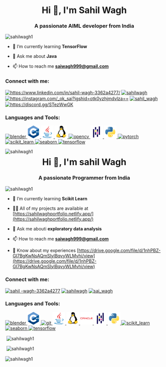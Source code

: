 <h1 align="center">Hi 👋, I'm Sahil Wagh</h1>
<h3 align="center">A passionate AIML developer from India</h3>

<p align="left"> <img src="https://komarev.com/ghpvc/?username=sahilwagh1&label=Profile%20views&color=0e75b6&style=flat" alt="sahilwagh1" /> </p>

- 🌱 I’m currently learning **TensorFlow**

- 💬 Ask me about **Java**

- 📫 How to reach me **saiwagh999@gmail.com**

<h3 align="left">Connect with me:</h3>
<p align="left">
<a href="https://linkedin.com/in/https://www.linkedin.com/in/sahil-wagh-3362a4277/" target="blank"><img align="center" src="https://raw.githubusercontent.com/rahuldkjain/github-profile-readme-generator/master/src/images/icons/Social/linked-in-alt.svg" alt="https://www.linkedin.com/in/sahil-wagh-3362a4277/" height="30" width="40" /></a>
<a href="https://kaggle.com/sahilwagh" target="blank"><img align="center" src="https://raw.githubusercontent.com/rahuldkjain/github-profile-readme-generator/master/src/images/icons/Social/kaggle.svg" alt="sahilwagh" height="30" width="40" /></a>
<a href="https://instagram.com/https://instagram.com/_ok_sai?igshid=otk0yzhjmdvlza==" target="blank"><img align="center" src="https://raw.githubusercontent.com/rahuldkjain/github-profile-readme-generator/master/src/images/icons/Social/instagram.svg" alt="https://instagram.com/_ok_sai?igshid=otk0yzhjmdvlza==" height="30" width="40" /></a>
<a href="https://www.codechef.com/users/sahil_wagh" target="blank"><img align="center" src="https://cdn.jsdelivr.net/npm/simple-icons@3.1.0/icons/codechef.svg" alt="sahil_wagh" height="30" width="40" /></a>
<a href="https://discord.gg/https://discord.gg/STezWwGK" target="blank"><img align="center" src="https://raw.githubusercontent.com/rahuldkjain/github-profile-readme-generator/master/src/images/icons/Social/discord.svg" alt="https://discord.gg/STezWwGK" height="30" width="40" /></a>
</p>

<h3 align="left">Languages and Tools:</h3>
<p align="left"> <a href="https://www.blender.org/" target="_blank" rel="noreferrer"> <img src="https://download.blender.org/branding/community/blender_community_badge_white.svg" alt="blender" width="40" height="40"/> </a> <a href="https://www.w3schools.com/cpp/" target="_blank" rel="noreferrer"> <img src="https://raw.githubusercontent.com/devicons/devicon/master/icons/cplusplus/cplusplus-original.svg" alt="cplusplus" width="40" height="40"/> </a> <a href="https://www.java.com" target="_blank" rel="noreferrer"> <img src="https://raw.githubusercontent.com/devicons/devicon/master/icons/java/java-original.svg" alt="java" width="40" height="40"/> </a> <a href="https://www.linux.org/" target="_blank" rel="noreferrer"> <img src="https://raw.githubusercontent.com/devicons/devicon/master/icons/linux/linux-original.svg" alt="linux" width="40" height="40"/> </a> <a href="https://opencv.org/" target="_blank" rel="noreferrer"> <img src="https://www.vectorlogo.zone/logos/opencv/opencv-icon.svg" alt="opencv" width="40" height="40"/> </a> <a href="https://pandas.pydata.org/" target="_blank" rel="noreferrer"> <img src="https://raw.githubusercontent.com/devicons/devicon/2ae2a900d2f041da66e950e4d48052658d850630/icons/pandas/pandas-original.svg" alt="pandas" width="40" height="40"/> </a> <a href="https://www.python.org" target="_blank" rel="noreferrer"> <img src="https://raw.githubusercontent.com/devicons/devicon/master/icons/python/python-original.svg" alt="python" width="40" height="40"/> </a> <a href="https://pytorch.org/" target="_blank" rel="noreferrer"> <img src="https://www.vectorlogo.zone/logos/pytorch/pytorch-icon.svg" alt="pytorch" width="40" height="40"/> </a> <a href="https://scikit-learn.org/" target="_blank" rel="noreferrer"> <img src="https://upload.wikimedia.org/wikipedia/commons/0/05/Scikit_learn_logo_small.svg" alt="scikit_learn" width="40" height="40"/> </a> <a href="https://seaborn.pydata.org/" target="_blank" rel="noreferrer"> <img src="https://seaborn.pydata.org/_images/logo-mark-lightbg.svg" alt="seaborn" width="40" height="40"/> </a> <a href="https://www.tensorflow.org" target="_blank" rel="noreferrer"> <img src="https://www.vectorlogo.zone/logos/tensorflow/tensorflow-icon.svg" alt="tensorflow" width="40" height="40"/> </a> </p>

<p><img align="left" src="https://github-readme-stats.vercel.app/api/top-langs?username=sahilwagh1&show_icons=true&locale=en&layout=compact" alt="sahilwagh1" /></p>
<h1 align="center">Hi 👋, I'm sahil Wagh</h1>
<h3 align="center">A passionate Programmer from India</h3>

<p align="left"> <img src="https://komarev.com/ghpvc/?username=sahilwagh1&label=Profile%20views&color=0e75b6&style=flat" alt="sahilwagh1" /> </p>

- 🌱 I’m currently learning **Scikit Learn**

- 👨‍💻 All of my projects are available at [https://sahilwaghportfolio.netlify.app/](https://sahilwaghportfolio.netlify.app/)

- 💬 Ask me abouti **exploratory data analysis**

- 📫 How to reach me **saiwagh999@gmail.com**

- 📄 Know about my experiences [https://drive.google.com/file/d/1nhPBZ-GI7BgKwNsAQmSIylBqvyWLMvhi/view](https://drive.google.com/file/d/1nhPBZ-GI7BgKwNsAQmSIylBqvyWLMvhi/view)

<h3 align="left">Connect with me:</h3>
<p align="left">
<a href="https://linkedin.com/in/sahil -wagh-3362a4277" target="blank"><img align="center" src="https://raw.githubusercontent.com/rahuldkjain/github-profile-readme-generator/master/src/images/icons/Social/linked-in-alt.svg" alt="sahil -wagh-3362a4277" height="30" width="40" /></a>
<a href="https://kaggle.com/sahilwagh" target="blank"><img align="center" src="https://raw.githubusercontent.com/rahuldkjain/github-profile-readme-generator/master/src/images/icons/Social/kaggle.svg" alt="sahilwagh" height="30" width="40" /></a>
<a href="https://www.leetcode.com/sai_wagh" target="blank"><img align="center" src="https://raw.githubusercontent.com/rahuldkjain/github-profile-readme-generator/master/src/images/icons/Social/leet-code.svg" alt="sai_wagh" height="30" width="40" /></a>
</p>

<h3 align="left">Languages and Tools:</h3>
<p align="left"> <a href="https://www.blender.org/" target="_blank" rel="noreferrer"> <img src="https://download.blender.org/branding/community/blender_community_badge_white.svg" alt="blender" width="40" height="40"/> </a> <a href="https://www.w3schools.com/cpp/" target="_blank" rel="noreferrer"> <img src="https://raw.githubusercontent.com/devicons/devicon/master/icons/cplusplus/cplusplus-original.svg" alt="cplusplus" width="40" height="40"/> </a> <a href="https://git-scm.com/" target="_blank" rel="noreferrer"> <img src="https://www.vectorlogo.zone/logos/git-scm/git-scm-icon.svg" alt="git" width="40" height="40"/> </a> <a href="https://www.java.com" target="_blank" rel="noreferrer"> <img src="https://raw.githubusercontent.com/devicons/devicon/master/icons/java/java-original.svg" alt="java" width="40" height="40"/> </a> <a href="https://www.linux.org/" target="_blank" rel="noreferrer"> <img src="https://raw.githubusercontent.com/devicons/devicon/master/icons/linux/linux-original.svg" alt="linux" width="40" height="40"/> </a> <a href="https://www.oracle.com/" target="_blank" rel="noreferrer"> <img src="https://raw.githubusercontent.com/devicons/devicon/master/icons/oracle/oracle-original.svg" alt="oracle" width="40" height="40"/> </a> <a href="https://pandas.pydata.org/" target="_blank" rel="noreferrer"> <img src="https://raw.githubusercontent.com/devicons/devicon/2ae2a900d2f041da66e950e4d48052658d850630/icons/pandas/pandas-original.svg" alt="pandas" width="40" height="40"/> </a> <a href="https://www.python.org" target="_blank" rel="noreferrer"> <img src="https://raw.githubusercontent.com/devicons/devicon/master/icons/python/python-original.svg" alt="python" width="40" height="40"/> </a> <a href="https://scikit-learn.org/" target="_blank" rel="noreferrer"> <img src="https://upload.wikimedia.org/wikipedia/commons/0/05/Scikit_learn_logo_small.svg" alt="scikit_learn" width="40" height="40"/> </a> <a href="https://seaborn.pydata.org/" target="_blank" rel="noreferrer"> <img src="https://seaborn.pydata.org/_images/logo-mark-lightbg.svg" alt="seaborn" width="40" height="40"/> </a> <a href="https://www.tensorflow.org" target="_blank" rel="noreferrer"> <img src="https://www.vectorlogo.zone/logos/tensorflow/tensorflow-icon.svg" alt="tensorflow" width="40" height="40"/> </a> </p>

<p>&nbsp;<img align="center" src="https://github-readme-stats.vercel.app/api?username=sahilwagh1&show_icons=true&locale=en" alt="sahilwagh1" /></p>

<p>&nbsp;<img align="center" src="https://github-readme-stats.vercel.app/api?username=sahilwagh1&show_icons=true&locale=en" alt="sahilwagh1" /></p>

<p><img align="center" src="https://github-readme-streak-stats.herokuapp.com/?user=sahilwagh1&" alt="sahilwagh1" /></p>
